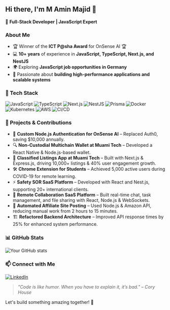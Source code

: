 ## Hi there, I'm M Amin Majid 👋

🚀 **Full-Stack Developer | JavaScript Expert**

### About Me
- 🏆 Winner of the **ICT P@sha Award** for OnSense AI 🏆
- 💻 **10+ years** of experience in **JavaScript, TypeScript, Next.js, and NestJS**
- 🌍 Exploring **JavaScript job opportunities in Germany**
- 🔧 Passionate about **building high-performance applications and scalable systems**

### 🔧 Tech Stack
![JavaScript](https://img.shields.io/badge/JavaScript-F7DF1E?style=flat&logo=javascript&logoColor=black)
![TypeScript](https://img.shields.io/badge/TypeScript-3178C6?style=flat&logo=typescript&logoColor=white)
![Next.js](https://img.shields.io/badge/Next.js-000000?style=flat&logo=nextdotjs&logoColor=white)
![NestJS](https://img.shields.io/badge/NestJS-E0234E?style=flat&logo=nestjs&logoColor=white)
![Prisma](https://img.shields.io/badge/Prisma-2D3748?style=flat&logo=prisma&logoColor=white)
![Docker](https://img.shields.io/badge/Docker-2496ED?style=flat&logo=docker&logoColor=white)
![Kubernetes](https://img.shields.io/badge/Kubernetes-326CE5?style=flat&logo=kubernetes&logoColor=white)
![AWS](https://img.shields.io/badge/AWS-FF9900?style=flat&logo=amazonaws&logoColor=white)
![CI/CD](https://img.shields.io/badge/CI/CD-336791?style=flat&logo=githubactions&logoColor=white)

### 🌟 Projects & Contributions
- 📩 **Custom Node.js Authentication for OnSense AI** – Replaced Auth0, saving $10,000 annually.
- 🔍 **Non-Custodial Multichain Wallet at Muami Tech** – Developed a React Native & Node.js-based wallet.
- 📌 **Classified Listings App at Muami Tech** – Built with Next.js & Express.js, driving 10,000+ listings & 40% user engagement growth.
- 🛠 **Chrome Extension for Students** – Achieved 5,000 active users during COVID-19 for remote learning.
- ⚡ **Safety SOR SaaS Platform** – Developed with React and Nest.js, supporting 20+ international clients.
- 🔗 **Remote Collaboration SaaS Platform** – Built real-time chat, task management, and file sharing with React, Node.js & WebSockets.
- 🔄 **Automated Affiliate Site Posting** – Used Node.js & Amazon API, reducing manual work from 2 hours to 15 minutes.
- 🏗 **Refactored Backend Architecture** – Improved API response times by 25% for enhanced system performance.

### 📊 GitHub Stats
![Your GitHub stats](https://github-readme-stats.vercel.app/api?username=iamaminmajid&show_icons=true&theme=radical)

### 📫 Connect with Me
[![LinkedIn](https://img.shields.io/badge/LinkedIn-0077B5?style=flat&logo=linkedin&logoColor=white)](https://www.linkedin.com/in/iamaminmajid/)

> _"Code is like humor. When you have to explain it, it’s bad." – Cory House_

Let's build something amazing together! 🚀
